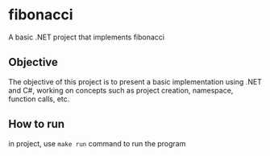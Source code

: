 # fibonacci
A basic .NET project that implements fibonacci

## Objective

The objective of this project is to present a basic implementation using .NET and C#, working on concepts such as project creation, namespace, function calls, etc.

## How to run

in project, use ```make run``` command to run the program
